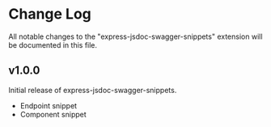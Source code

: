 # Change Log

All notable changes to the "express-jsdoc-swagger-snippets" extension will be documented in this file.

## v1.0.0

Initial release of express-jsdoc-swagger-snippets.
- Endpoint snippet
- Component snippet
